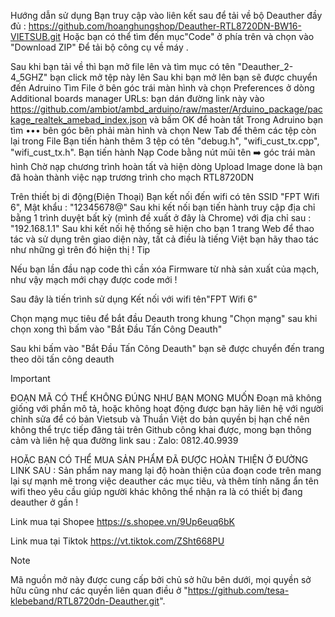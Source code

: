 Hướng dẫn sử dụng
Bạn truy cập vào liên kết sau để tải về bộ Deauther đầy đủ : https://github.com/hoanghungshop/Deauther-RTL8720DN-BW16-VIETSUB.git Hoặc bạn có thể tìm đến mục"Code" ở phía trên và chọn vào "Download ZIP" Để tải bộ công cụ về máy .

Sau khi bạn tải về thì bạn mở file lên và tìm mục có tên "Deauther_2-4_5GHZ" bạn click mở tệp này lên
Sau khi bạn mở lên bạn sẽ được chuyển đến Adruino
Tìm File ở bên góc trái màn hình và chọn Preferences ở dòng Additional boards manager URLs: bạn dán đường link này vào https://github.com/ambiot/ambd_arduino/raw/master/Arduino_package/package_realtek_amebad_index.json và bấm OK để hoàn tất
Trong Adruino bạn tìm ••• bên góc bên phải màn hình và chọn New Tab để thêm các tệp còn lại trong File
Bạn tiến hành thêm 3 tệp có tên "debug.h", "wifi_cust_tx.cpp", "wifi_cust_tx.h".
Bạn tiến hành Nạp Code bằng nút mũi tên ➡️ góc trái màn hình
Chờ nạp chương trình hoàn tất và hiện dòng Upload Image done là bạn đã hoàn thành việc nạp trương trình cho mạch RTL8720DN

Trên thiết bị di động(Điện Thoại)
Bạn kết nối đến wifi có tên SSID "FPT Wifi 6", Mật khẩu : "12345678@"
Sau khi kết nối bạn tiến hành truy cập địa chỉ bằng 1 trình duyệt bất kỳ (mình đề xuất ở đây là Chrome) với địa chỉ sau : "192.168.1.1"
Sau khi kết nối hệ thống sẽ hiện cho bạn 1 trang Web để thao tác và sử dụng trên giao diện này, tất cả điều là tiếng Việt bạn hãy thao tác như những gì trên đó hiện thị !
Tip

Nếu bạn lần đầu nạp code thì cần xóa Firmware từ nhà sản xuất của mạch, như vậy mạch mới chạy được code mới !

Sau đây là tiến trình sử dụng
Kết nối với wifi tên"FPT Wifi 6"


Chọn mạng mục tiêu để bắt đầu Deauth trong khung "Chọn mạng" sau khi chọn xong thì bấm vào "Bắt Đầu Tấn Công Deauth"


Sau khi bấm vào "Bắt Đầu Tấn Công Deauth" bạn sẽ được chuyển đến trang theo dõi tấn công deauth


Important

ĐOẠN MÃ CÓ THỂ KHÔNG ĐÚNG NHƯ BẠN MONG MUỐN
Đoạn mã không giống với phần mô tả, hoặc không hoạt động được bạn hãy liên hệ với người chỉnh sửa để có bản Vietsub và Thuần Việt do bản quyền bị hạn chế nên không thể trực tiếp đăng tải trên Github công khai được, mong bạn thông cảm và liên hệ qua đường link sau : Zalo: 0812.40.9939

HOẶC BẠN CÓ THỂ MUA SẢN PHẨM ĐÃ ĐƯỢC HOÀN THIỆN Ở ĐƯỜNG LINK SAU :
Sản phẩm nay mang lại độ hoàn thiện của đoạn code trên mang lại sự mạnh mẽ trong việc deauther các mục tiêu, và thêm tính năng ẩn tên wifi theo yêu cầu giúp người khác không thể nhận ra là có thiết bị đang deauther ở gần !

Link mua tại Shopee https://s.shopee.vn/9Up6euq6bK

Link mua tại Tiktok https://vt.tiktok.com/ZSht668PU


Note

Mã nguồn mở này được cung cấp bởi chủ sở hữu bên dưới, mọi quyền sở hữu cũng như các quyền liên quan điều ở "https://github.com/tesa-klebeband/RTL8720dn-Deauther.git".
